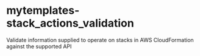# mytemplates-stack_actions_validation
Validate information supplied to operate on stacks in AWS CloudFormation against the supported API
